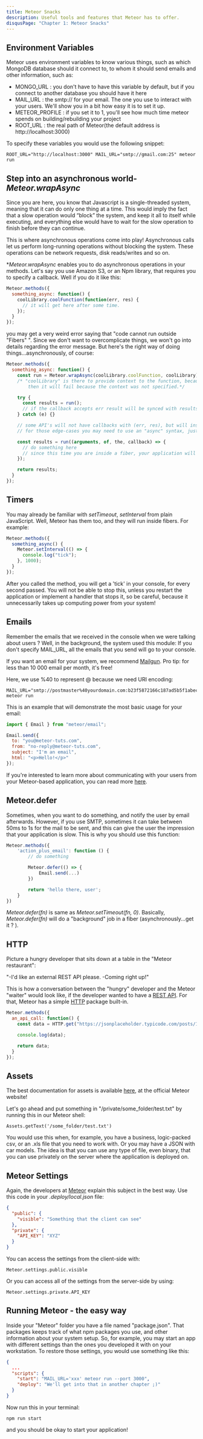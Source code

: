 ```yaml
---
title: Meteor Snacks
description: Useful tools and features that Meteor has to offer.
disqusPage: "Chapter 1: Meteor Snacks"
---
```


## Environment Variables

Meteor uses environment variables to know various things, such as which MongoDB database should it connect to, to whom
it should send emails and other information, such as:

- MONGO_URL : you don't have to have this variable by default, but if you connect to another database you should have it here
- MAIL_URL : the smtp:// for your email. The one you use to interact with your users. We'll show you in a bit how easy it is to set it up.
- METEOR_PROFILE : if you set it to 1, you'll see how much time meteor spends on building/rebuilding your project
- ROOT_URL : the real path of Meteor(the default address is http://localhost:3000)

To specify these variables you would use the following snippet:

```
ROOT_URL="http://localhost:3000" MAIL_URL="smtp://gmail.com:25" meteor run
```

## Step into an asynchronous world-_Meteor.wrapAsync_

Since you are here, you know that Javascript is a single-threaded system, meaning that it can do only one thing at a time.
This would imply the fact that a slow operation would “block” the system, and keep it all to itself while executing,
and everything else would have to wait for the slow operation to finish before they can continue.

This is where asynchronous operations come into play! Asynchronous calls let us perform long-running operations without blocking the system.
These operations can be network requests, disk reads/writes and so on.

\*_Meteor.wrapAsync_ enables you to do asynchronous operations in your methods. Let's say you use Amazon S3, or an Npm library,
that requires you to specify a callback. Well if you do it like this:

```js
Meteor.methods({
  something_async: function() {
    coolLibrary.coolFunction(function(err, res) {
      // it will get here after some time.
    });
  }
});
```

you may get a very weird error saying that "code cannot run outside "Fibers" ".
Since we don't want to overcomplicate things, we won't go into details regarding the error message.
But here's the right way of doing things...asynchronously, of course:

```js
Meteor.methods({
  something_async: function() {
    const run = Meteor.wrapAsync(coolLibrary.coolFunction, coolLibrary);
    /* "coolLibrary" is there to provide context to the function, because if that function uses "this" inside of it, 
        then it will fail because the context was not specified.*/

    try {
      const results = run();
      // if the callback accepts err result will be synced with results.
    } catch (e) {}

    // some API's will not have callbacks with (err, res), but will instead give you other arguments with other order
    // for those edge-cases you may need to use an "async" syntax, just like here:

    const results = run((arguments, of, the, callback) => {
      // do something here
      // since this time you are inside a fiber, your application will not crash
    });

    return results;
  }
});
```

## Timers

You may already be familiar with _setTimeout_, _setInterval_ from plain JavaScript.
Well, Meteor has them too, and they will run inside fibers. For example:

```js
Meteor.methods({
  something_async() {
    Meteor.setInterval(() => {
      console.log("tick");
    }, 1000);
  }
});
```

After you called the method, you will get a 'tick' in your console, for every second passed. You will not be able to stop this,
unless you restart the application or implement a handler that stops it, so be careful, because it unnecessarily
takes up computing power from your system!

## Emails

Remember the emails that we received in the console when we were talking about users ? Well, in the background, the system used this module:
If you don't specify MAIL_URL, all the emails that you send will go to your console.

If you want an email for your system, we recommend [Mailgun](http://www.mailgun.com/). Pro tip: for less than 10 000 email per month, it's free!

Here, we use %40 to represent @ because we need URI encoding:

```
MAIL_URL="smtp://postmaster%40yourdomain.com:b23f5872166c187ad5b5f1abece071b2@smtp.mailgun.org:25" meteor run
```

This is an example that will demonstrate the most basic usage for your email:

```js
import { Email } from "meteor/email";

Email.send({
  to: "you@meteor-tuts.com",
  from: "no-reply@meteor-tuts.com",
  subject: "I'm an email",
  html: "<p>Hello!</p>"
});
```

If you're interested to learn more about communicating with your users from your Meteor-based application,
you can read more [here](http://docs.meteor.com/api/email.html).

## Meteor.defer

Sometimes, when you want to do something, and notify the user by email afterwards. However, if you use SMTP, sometimes
it can take between 50ms to 1s for the mail to be sent, and this can give the user the impression that your application is slow.
This is why you should use this function:

```js
Meteor.methods({
    'action_plus_email': function () {
        // do something

        Meteor.defer(() => {
            Email.send(...)
        })

        return 'hello there, user';
    }
})
```

_Meteor.defer(fn)_ is same as _Meteor.setTimeout(fn, 0)_.
Basically, _Meteor.defer(fn)_ will do a "background" job in a fiber (asynchronously...get it ? ).

## HTTP

Picture a hungry developer that sits down at a table in the "Meteor restaurant":

"-I'd like an external REST API please.
-Coming right up!"

This is how a conversation between the "hungry" developer and the Meteor "waiter" would look like, if the developer wanted to have a [REST API](https://www.youtube.com/watch?time_continue=1&v=llpr5924N7E).
For that, Meteor has a simple [HTTP](http://docs.meteor.com/api/http.html) package built-in.

```js
Meteor.methods({
  an_api_call: function() {
    const data = HTTP.get("https://jsonplaceholder.typicode.com/posts/1");

    console.log(data);

    return data;
  }
});
```

## Assets

The best documentation for assets is available [here](http://docs.meteor.com/api/assets.html), at the official Meteor website!

Let's go ahead and put something in "/private/some_folder/test.txt" by running this in our Meteor shell:

```
Assets.getText('/some_folder/test.txt')
```

You would use this when, for example, you have a business, logic-packed csv, or an .xls file that you need to work with.
Or you may have a JSON with car models.
The idea is that you can use any type of file, even binary, that you can use privately on the server where the application is deployed on.

## Meteor Settings

Again, the developers at [Meteor](https://docs.meteor.com/api/core.html#Meteor-settings) explain this subject in the best way.
Use this code in your _.deploy/local.json_ file:

```json
{
  "public": {
    "visible": "Something that the client can see"
  },
  "private": {
    "API_KEY": "XYZ"
  }
}
```

You can access the settings from the client-side with:

```
Meteor.settings.public.visible
```

Or you can access all of the settings from the server-side by using:

```
Meteor.settings.private.API_KEY
```

## Running Meteor - the easy way

Inside your "Meteor" folder you have a file named "package.json". That packages keeps track of what npm packages you use, and other
information about your system setup. So, for example, you may start an app with different settings than the ones you developed it with on your workstation.
To restore those settings, you would use something like this:

```json
{
  ...
  "scripts": {
    "start": "MAIL_URL='xxx' meteor run --port 3000",
    "deploy": "We'll get into that in another chapter ;)"
  }
}
```

Now run this in your terminal:

```
npm run start
```

and you should be okay to start your application!
